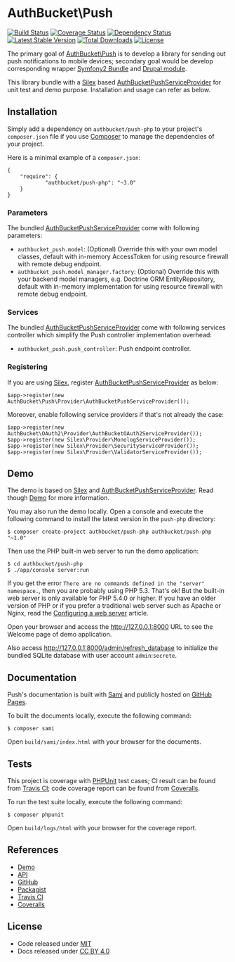 AuthBucket\\Push
================

[![Build Status](https://travis-ci.org/authbucket/push-php.svg?branch=master)](https://travis-ci.org/authbucket/push-php)
[![Coverage Status](https://coveralls.io/repos/authbucket/push-php/badge.svg?branch=master&service=github)](https://coveralls.io/github/authbucket/push-php?branch=master)
[![Dependency Status](https://www.versioneye.com/php/authbucket:push-php/dev-master/badge.svg)](https://www.versioneye.com/php/authbucket:push-php/dev-master)
[![Latest Stable Version](https://poser.pugx.org/authbucket/push-php/v/stable.svg)](https://packagist.org/packages/authbucket/push-php)
[![Total Downloads](https://poser.pugx.org/authbucket/push-php/downloads.svg)](https://packagist.org/packages/authbucket/push-php)
[![License](https://poser.pugx.org/authbucket/push-php/license.svg)](https://packagist.org/packages/authbucket/push-php)

The primary goal of [AuthBucket\\Push](http://push-php.authbucket.com/) is to develop a library for sending out push notifications to mobile devices; secondary goal would be develop corresponding wrapper [Symfony2 Bundle](http://symfony.com) and [Drupal module](https://www.drupal.org).

This library bundle with a [Silex](http://silex.sensiolabs.org/) based [AuthBucketPushServiceProvider](https://github.com/authbucket/push-php/blob/master/src/Provider/AuthBucketPushServiceProvider.php) for unit test and demo purpose. Installation and usage can refer as below.

Installation
------------

Simply add a dependency on `authbucket/push-php` to your project's `composer.json` file if you use [Composer](http://getcomposer.org/) to manage the dependencies of your project.

Here is a minimal example of a `composer.json`:

    {
        "require": {
                "authbucket/push-php": "~3.0"
        }
    }

### Parameters

The bundled [AuthBucketPushServiceProvider](https://github.com/authbucket/push-php/blob/master/src/Provider/AuthBucketPushServiceProvider.php) come with following parameters:

-   `authbucket_push.model`: (Optional) Override this with your own model classes, default with in-memory AccessToken for using resource firewall with remote debug endpoint.
-   `authbucket_push.model_manager.factory`: (Optional) Override this with your backend model managers, e.g. Doctrine ORM EntityRepository, default with in-memory implementation for using resource firewall with remote debug endpoint.

### Services

The bundled [AuthBucketPushServiceProvider](https://github.com/authbucket/push-php/blob/master/src/Provider/AuthBucketPushServiceProvider.php) come with following services controller which simplify the Push controller implementation overhead:

-   `authbucket_push.push_controller`: Push endpoint controller.

### Registering

If you are using [Silex](http://silex.sensiolabs.org/), register [AuthBucketPushServiceProvider](https://github.com/authbucket/push-php/blob/master/src/Provider/AuthBucketPushServiceProvider.php) as below:

    $app->register(new AuthBucket\Push\Provider\AuthBucketPushServiceProvider());

Moreover, enable following service providers if that's not already the case:

    $app->register(new AuthBucket\OAuth2\Provider\AuthBucketOAuth2ServiceProvider());
    $app->register(new Silex\Provider\MonologServiceProvider());
    $app->register(new Silex\Provider\SecurityServiceProvider());
    $app->register(new Silex\Provider\ValidatorServiceProvider());

Demo
----

The demo is based on [Silex](http://silex.sensiolabs.org/) and [AuthBucketPushServiceProvider](https://github.com/authbucket/push-php/blob/master/src/Provider/AuthBucketPushServiceProvider.php). Read though [Demo](http://push-php.authbucket.com/demo) for more information.

You may also run the demo locally. Open a console and execute the following command to install the latest version in the `push-php` directory:

    $ composer create-project authbucket/push-php authbucket/push-php "~1.0"

Then use the PHP built-in web server to run the demo application:

    $ cd authbucket/push-php
    $ ./app/console server:run

If you get the error `There are no commands defined in the "server" namespace.`, then you are probably using PHP 5.3. That's ok! But the built-in web server is only available for PHP 5.4.0 or higher. If you have an older version of PHP or if you prefer a traditional web server such as Apache or Nginx, read the [Configuring a web server](http://silex.sensiolabs.org/doc/web_servers.html) article.

Open your browser and access the <http://127.0.0.1:8000> URL to see the Welcome page of demo application.

Also access <http://127.0.0.1:8000/admin/refresh_database> to initialize the bundled SQLite database with user account `admin`:`secrete`.

Documentation
-------------

Push's documentation is built with [Sami](https://github.com/fabpot/Sami) and publicly hosted on [GitHub Pages](http://authbucket.github.io/push-php).

To built the documents locally, execute the following command:

    $ composer sami

Open `build/sami/index.html` with your browser for the documents.

Tests
-----

This project is coverage with [PHPUnit](http://phpunit.de/) test cases; CI result can be found from [Travis CI](https://travis-ci.org/authbucket/push-php); code coverage report can be found from [Coveralls](https://coveralls.io/r/authbucket/push-php).

To run the test suite locally, execute the following command:

    $ composer phpunit

Open `build/logs/html` with your browser for the coverage report.

References
----------

-   [Demo](http://push-php.authbucket.com/demo)
-   [API](http://authbucket.github.io/push-php/)
-   [GitHub](https://github.com/authbucket/push-php)
-   [Packagist](https://packagist.org/packages/authbucket/push-php)
-   [Travis CI](https://travis-ci.org/authbucket/push-php)
-   [Coveralls](https://coveralls.io/r/authbucket/push-php)

License
-------

-   Code released under [MIT](https://github.com/authbucket/push-php/blob/master/LICENSE)
-   Docs released under [CC BY 4.0](http://creativecommons.org/licenses/by/4.0/)
